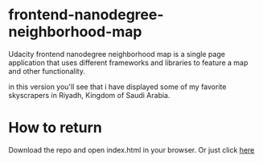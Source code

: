 # frontend-nanodegree-neighborhood-map
Udacity frontend nanodegree neighborhood map is a single page application that uses different frameworks and libraries to feature a map and other functionality.

in this version you'll see that i have displayed some of my favorite skyscrapers in Riyadh, Kingdom of Saudi Arabia.
# How to return
  Download the repo and open index.html in your browser.
  Or just click  [here](https://xximiaxx.github.io/frontend-nanodegree-neighborhood-map/.)
